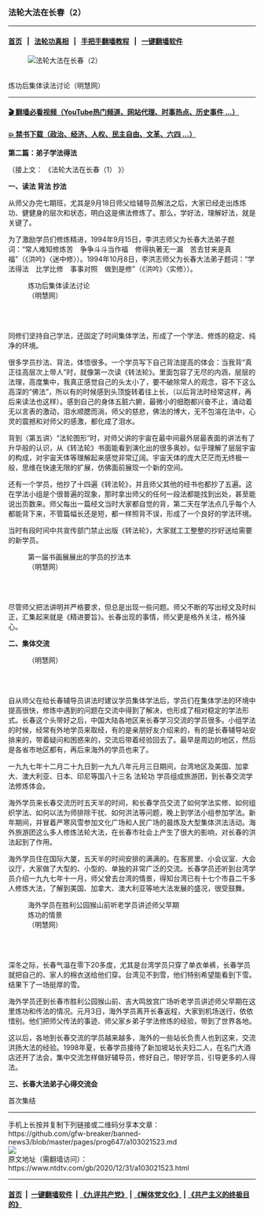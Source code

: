 ### 法轮大法在长春（2）
------------------------

#### [首页](https://github.com/gfw-breaker/banned-news3/blob/master/README.md) &nbsp;&nbsp;|&nbsp;&nbsp; [法轮功真相](https://github.com/begood0513/basic/blob/master/README.md)  &nbsp;&nbsp;|&nbsp;&nbsp; [手把手翻墙教程](https://github.com/gfw-breaker/guides/wiki)  &nbsp;&nbsp;|&nbsp;&nbsp; [一键翻墙软件](https://github.com/gfw-breaker/nogfw/blob/master/README.md)  



<div><div class="featured_image">
 <figure>
  <img alt="法轮大法在长春（2）" src="https://i.ntdtv.com/assets/uploads/2020/12/2020-12-31_161505-800x450.jpg"/>
 </figure><br/>
 <span class="caption">
  炼功后集体读法讨论（明慧网）
 </span>
</div>
</div><hr/>

#### [ 🎬  翻墙必看视频（YouTube热门频道、网站代理、时事热点、历史事件 ...）](https://github.com/gfw-breaker/links/blob/master/banned.md)

#### [ 💥  禁书下载（政治、经济、人权、民主自由、文革、六四 ...）](https://github.com/gfw-breaker/books/blob/master/README.md)

<div><div class="post_content" itemprop="articleBody">
 <p>
  <strong>
   第二篇：弟子学法得法
  </strong>
 </p>
 <p>
  （接上文：
  <ok href="https://www.ntdtv.com/gb/2020/12/29/a103020215.html">
   《法轮大法在长春（1）
  </ok>
  》）
 </p>
 <p>
  <strong>
   一、读法 背法 抄法
  </strong>
 </p>
 <p>
  从师父办完七期班，尤其是9月18日师父给辅导员解法之后，大家已经走出炼炼功、健健身的层次和状态，明白这是佛法修炼了。那么，学好法，理解好法，就是关键了。
 </p>
 <p>
  为了激励学员们修炼精进，1994年9月15日，李洪志师父为长春大法弟子题词：“常人难知修炼苦　争争斗斗当作福　修得执著无一漏　苦去甘来是真福”（《洪吟》〈迷中修〉）。1994年10月8日，李洪志师父为长春大法弟子题词：“学法得法　比学比修　事事对照　做到是修”（《洪吟》〈实修〉）。
 </p>
 <figure class="wp-caption alignnone" id="attachment_103021611" style="width: 322px">
  <img alt="" class="size-full wp-image-103021611" src="https://i.ntdtv.com/assets/uploads/2020/12/2020-12-31_161430.jpg">
   <br/><figcaption class="wp-caption-text">
    炼功后集体读法讨论
    <br/>
    （明慧网）
   </figcaption><br/>
  </img>
 </figure><br/>
 <p>
  同修们坚持自己学法，还固定了时间集体学法，形成了一个学法、修炼的稳定、纯净的环境。
 </p>
 <p>
  很多学员抄法、背法，体悟很多。一个学员写下自己背法提高的体会：当我背“真正往高层次上带人”时，就像第一次读《转法轮》。里面包容了无尽的内涵，层层的法理，高度集中，我真正感觉自己的头太小了，要不破除常人的观念，容不下这么高深的“佛法”，所以有的时候感到头顶旋转着往上长，（以后背法时经常这样，再后来读法也这样）。感到自己的身体五脏六腑，最微小的细胞都兴奋不止，涌动着无以言表的激动，泪水顺腮而淌，师父的慈悲，佛法的博大，无不包溶在法中，心灵的震撼和对师父的感激，都化成了泪水。
 </p>
 <p>
  背到〈第五讲〉“法轮图形”时，对师父讲的宇宙在最中间最外层最表面的讲法有了升华般的认识，从《转法轮》书面能看到演化出的很多奥妙。似乎理解了层层宇宙的构成，对宇宙天体等理解起来感觉非常辽阔。宇宙天体的庞大茫茫而无终极一般，思维在快速无限的扩展，仿佛面前展现一个新的空间。
 </p>
 <p>
  还有一个学员，他抄了十四遍《转法轮》，并且师父其他的经书也都抄了五遍。这在学法小组是个很普遍的现象，那时拿出师父的任何一段法都能找到出处，甚至能说出页数来。师父每出一篇经文当时大家都自觉的背，第二天在学法点几乎每个人都能背下来，不管篇幅长还是短，都一样照背不误，形成了一个良好的学法环境。
 </p>
 <p>
  当时有段时间中共宣传部门禁止出版《转法轮》，大家就工工整整的抄好送给需要的新学员。
 </p>
 <figure class="wp-caption alignnone" id="attachment_103021608" style="width: 322px">
  <img alt="" class="size-full wp-image-103021608" src="https://i.ntdtv.com/assets/uploads/2020/12/2020-12-31_161421.jpg">
   <br/><figcaption class="wp-caption-text">
    第一届书画展展出的学员的抄法本
    <br/>
    （明慧网）
   </figcaption><br/>
  </img>
 </figure><br/>
 <p>
  尽管师父把法讲明并严格要求，但总是出现一些问题。师父不断的写出经文及时纠正，汇集起来就是《精进要旨》。长春出现的事情，师父更是格外关注，格外操心。
 </p>
 <p>
  <strong>
   二、集体交流
  </strong>
 </p>
 <figure class="wp-caption alignnone" id="attachment_103021610" style="width: 450px">
  <img alt="" class="size-full wp-image-103021610" src="https://i.ntdtv.com/assets/uploads/2020/12/2020-12-31_161409.jpg"/>
  <br/><figcaption class="wp-caption-text">
   （明慧网）
  </figcaption><br/>
 </figure><br/>
 <p>
  自从师父在给长春辅导员讲法时建议学员集体学法后，学员们在集体学法的环境中提高很快，修炼中遇到的问题在交流中得到了解决，也形成了相对稳定的学法形式。长春这个头带好之后，中国大陆各地区来长春学习交流的学员很多。小组学法的时候，经常有外地学员来取经，有的是亲朋好友介绍来的，有的是长春辅导站安排来的，带着疑问和困惑来的，交流后带着经验回去了。最早是周边的地区，然后是各省市地区都有，再后来海外的学员也来了。
 </p>
 <p>
  一九九七年十二月二十九日到一九九八年元月三日期间，台湾地区及美国、加拿大、澳大利亚、日本、印尼等国八十三名
  <ok href="https://www.ntdtv.com/gb/法轮功.htm">
   法轮功
  </ok>
  学员组成旅游团，到长春交流学法修炼体会。
 </p>
 <p>
  海外学员来长春交流历时五天半的时间，和长春学员交流了如何学法实修、如何组织学法、如何以法为师排除干扰、如何洪法等问题，晚上到学法小组参加学法。新年期间，并冒着严寒风雪参加文化广场和人民广场的晨炼及大型集体洪法活动。海外旅游团这么多人修炼法轮大法，在长春市社会上产生了很大的影响，对长春的洪法起到了作用。
 </p>
 <p>
  海外学员住在国际大厦，五天半的时间安排的满满的。在客房里、小会议室、大会议厅，大家做了大型的、小型的、单独的非常广泛的交流。长春学员还听到台湾学员介绍一九九七年十一月，师父曾去台湾的情景，得知台湾已有十七个市县二千多人修炼大法，了解到美国、加拿大、澳大利亚等地大法发展的盛况，很受鼓舞。
 </p>
 <figure class="wp-caption alignnone" id="attachment_103021607" style="width: 313px">
  <img alt="" class="size-full wp-image-103021607" src="https://i.ntdtv.com/assets/uploads/2020/12/2020-12-31_161400.jpg"/>
  <br/><figcaption class="wp-caption-text">
   海外学员在胜利公园猴山前听老学员讲述师父早期炼功的情景
   <br/>
   （明慧网）
  </figcaption><br/>
 </figure><br/>
 <p>
  深冬之际，长春气温在零下20多度，尤其是台湾学员只穿了单衣单裤，长春学员就把自己的、家人的棉衣送给他们穿。台湾见不到雪，他们特别希望能看到下雪。结果下了一场挺厚的雪。
 </p>
 <p>
  海外学员还到长春市胜利公园猴山前、吉大鸣放宫广场听老学员讲述师父早期在这里炼功和传法的情况。元月3日，海外学员离开长春返程，大家到机场送行，依依惜别。他们把师父传法的事迹、师父家乡弟子学法修炼的经验，带到了世界各地。
 </p>
 <p>
  这以后，各地到长春交流的学员越来越多，海外的一些站长负责人也到这来，交流洪扬大法的经验。1998年夏，长春学员接待了新加坡站长夫妇二人，在名门大酒店还开了法会，集中交流怎样做好辅导员，修好自己，带好学员，引导更多的人得法。
 </p>
 <p>
  <strong>
   三、长春大法弟子心得交流会
  </strong>
 </p>
 <p>
  首次集结
 </p>
</div></div>
<hr/>
手机上长按并复制下列链接或二维码分享本文章：<br/>
https://github.com/gfw-breaker/banned-news3/blob/master/pages/prog647/a103021523.md <br/>
<a href='https://github.com/gfw-breaker/banned-news3/blob/master/pages/prog647/a103021523.md'><img src='https://github.com/gfw-breaker/banned-news3/blob/master/pages/prog647/a103021523.md.png'/></a> <br/>
原文地址（需翻墙访问）：https://www.ntdtv.com/gb/2020/12/31/a103021523.html


------------------------
#### [首页](https://github.com/gfw-breaker/banned-news3/blob/master/README.md) &nbsp;|&nbsp; [一键翻墙软件](https://github.com/gfw-breaker/nogfw/blob/master/README.md) &nbsp;| [《九评共产党》](https://github.com/gfw-breaker/9ping.md/blob/master/README.md#九评之一评共产党是什么) | [《解体党文化》](https://github.com/gfw-breaker/jtdwh.md/blob/master/README.md) | [《共产主义的终极目的》](https://github.com/gfw-breaker/gczydzjmd.md/blob/master/README.md)


<img src='http://gfw-breaker.win/banned-news3/pages/prog647/a103021523.md' width='0px' height='0px'/>